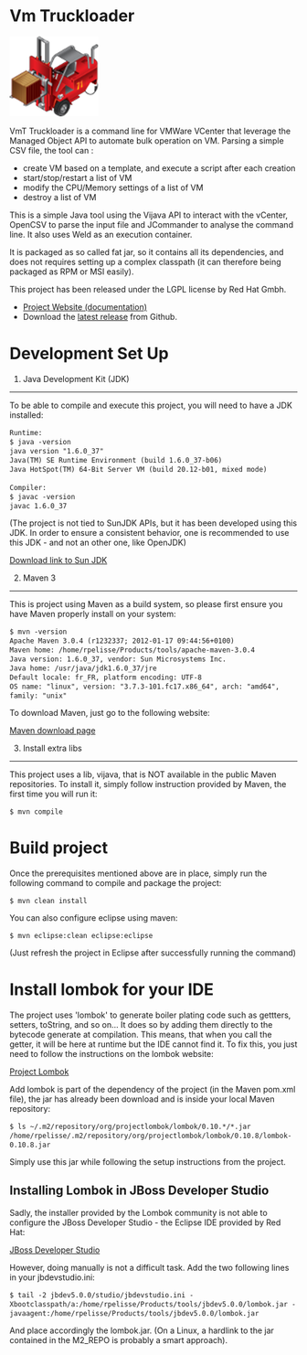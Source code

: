 Vm Truckloader
==============

![Vm Truck Loader logo](src/site/resources/images/vm-truckloader-logo-alt.png)

VmT Truckloader is a command line for VMWare VCenter that leverage the Managed Object API to
automate bulk operation on VM. Parsing a simple CSV file, the tool can :
- create VM based on a template, and execute a script after each creation
- start/stop/restart a list of VM
- modify the CPU/Memory settings of a list of VM
- destroy a list of VM

This is a simple Java tool using the Vijava API to interact with the vCenter, OpenCSV to parse the
input file and JCommander to analyse the command line. It also uses Weld as an execution container.

It is packaged as so called fat jar, so it contains all its dependencies, and does not requires
setting up a complex classpath (it can therefore being packaged as RPM or MSI easily).

This project has been released under the LGPL license by Red Hat Gmbh.

* [Project Website (documentation)](http://rpelisse.github.com/vm-truck-loader/)
* Download the [latest release](https://github.com/rpelisse/vm-truck-loader/releases/download/1.0/vm-truck-loader-1.0-jar-with-dependencies.jar) from Github.

Development Set Up
==================

1. Java Development Kit (JDK)
------------------------------

To be able to compile and execute this project, you will need to have a JDK installed:

    Runtime:
    $ java -version
    java version "1.6.0_37"
    Java(TM) SE Runtime Environment (build 1.6.0_37-b06)
    Java HotSpot(TM) 64-Bit Server VM (build 20.12-b01, mixed mode)

    Compiler:
    $ javac -version
    javac 1.6.0_37

(The project is not tied to SunJDK APIs, but it has been developed using this JDK. In order to
ensure a consistent behavior, one is recommended to use this JDK - and not an other one, like
OpenJDK)

[Download link to Sun JDK](http://www.oracle.com/technetwork/java/javasebusiness/downloads/java-archive-downloads-javase6-419409.html#jdk-6u43-oth-JPR)

2. Maven 3
----------

This is project using Maven as a build system, so please first ensure you have Maven properly
install on your system:

    $ mvn -version
    Apache Maven 3.0.4 (r1232337; 2012-01-17 09:44:56+0100)
    Maven home: /home/rpelisse/Products/tools/apache-maven-3.0.4
    Java version: 1.6.0_37, vendor: Sun Microsystems Inc.
    Java home: /usr/java/jdk1.6.0_37/jre
    Default locale: fr_FR, platform encoding: UTF-8
    OS name: "linux", version: "3.7.3-101.fc17.x86_64", arch: "amd64", family: "unix"

To download Maven, just go to the following website:

[Maven download page](http://maven.apache.org/)

3. Install extra libs
----------------------

This project uses a lib, vijava, that is NOT available in the public Maven repositories. To install
it, simply follow instruction provided by Maven, the first time you will run it:

    $ mvn compile


Build project
=============

Once the prerequisites mentioned above are in place, simply run the following command to compile and
package the project:

    $ mvn clean install

You can also configure eclipse using maven:

    $ mvn eclipse:clean eclipse:eclipse

(Just refresh the project in Eclipse after successfully running the command)

Install lombok for your IDE
===========================

The project uses 'lombok' to generate boiler plating code such as gettters, setters, toString, and
so on... It does so by adding them directly to the bytecode generate at compilation. This means,
that when you call the getter, it will be here at runtime but the IDE cannot find it. To fix this,
you just need to follow the instructions on the lombok website:

[Project Lombok](htpp://projectlombok.org)

Add lombok is part of the dependency of the project (in the Maven pom.xml file), the jar has already
been download and is inside your local Maven repository:

    $ ls ~/.m2/repository/org/projectlombok/lombok/0.10.*/*.jar /home/rpelisse/.m2/repository/org/projectlombok/lombok/0.10.8/lombok-0.10.8.jar

Simply use this jar while following the setup instructions from the project.

Installing Lombok in JBoss Developer Studio
-------------------------------------------

Sadly, the installer provided by the Lombok community is not able to configure the JBoss Developer
Studio - the Eclipse IDE provided by Red Hat:

[JBoss Developer Studio](https://access.redhat.com/jbossnetwork/restricted/listSoftware.html?downloadType=distributions&product=jbossdeveloperstudio&productChanged=yes)

However, doing manually is not a difficult task. Add the two following lines in your
jbdevstudio.ini:

    $ tail -2 jbdev5.0.0/studio/jbdevstudio.ini -Xbootclasspath/a:/home/rpelisse/Products/tools/jbdev5.0.0/lombok.jar -javaagent:/home/rpelisse/Products/tools/jbdev5.0.0/lombok.jar

And place accordingly the lombok.jar. (On a Linux, a hardlink to the jar contained in the M2_REPO is
probably a smart approach).
